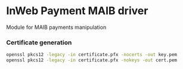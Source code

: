 # InWeb Payment MAIB driver

Module for MAIB payments manipulation

### Certificate generation

```bash
openssl pkcs12 -legacy -in certificate.pfx -nocerts -out key.pem
openssl pkcs12 -legacy -in certificate.pfx -nokeys -out cert.pem
```

